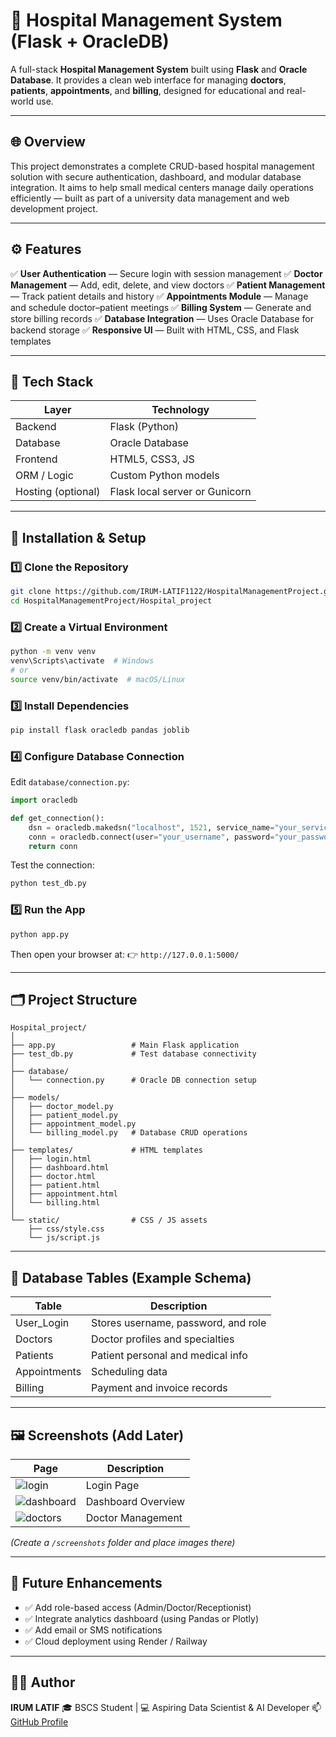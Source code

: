 
# 🏥 Hospital Management System (Flask + OracleDB)

A full-stack **Hospital Management System** built using **Flask** and **Oracle Database**.
It provides a clean web interface for managing **doctors**, **patients**, **appointments**, and **billing**, designed for educational and real-world use.

---

## 🌐 Overview

This project demonstrates a complete CRUD-based hospital management solution with secure authentication, dashboard, and modular database integration.
It aims to help small medical centers manage daily operations efficiently — built as part of a university data management and web development project.

---

## ⚙️ Features

✅ **User Authentication** — Secure login with session management
✅ **Doctor Management** — Add, edit, delete, and view doctors
✅ **Patient Management** — Track patient details and history
✅ **Appointments Module** — Manage and schedule doctor–patient meetings
✅ **Billing System** — Generate and store billing records
✅ **Database Integration** — Uses Oracle Database for backend storage
✅ **Responsive UI** — Built with HTML, CSS, and Flask templates

---

## 🧩 Tech Stack

| Layer              | Technology                     |
| ------------------ | ------------------------------ |
| Backend            | Flask (Python)                 |
| Database           | Oracle Database                |
| Frontend           | HTML5, CSS3, JS                |
| ORM / Logic        | Custom Python models           |
| Hosting (optional) | Flask local server or Gunicorn |

---

## 🚀 Installation & Setup

### 1️⃣ Clone the Repository

```bash
git clone https://github.com/IRUM-LATIF1122/HospitalManagementProject.git
cd HospitalManagementProject/Hospital_project
```

### 2️⃣ Create a Virtual Environment

```bash
python -m venv venv
venv\Scripts\activate  # Windows
# or
source venv/bin/activate  # macOS/Linux
```

### 3️⃣ Install Dependencies

```bash
pip install flask oracledb pandas joblib
```

### 4️⃣ Configure Database Connection

Edit `database/connection.py`:

```python
import oracledb

def get_connection():
    dsn = oracledb.makedsn("localhost", 1521, service_name="your_service")
    conn = oracledb.connect(user="your_username", password="your_password", dsn=dsn)
    return conn
```

Test the connection:

```bash
python test_db.py
```

### 5️⃣ Run the App

```bash
python app.py
```

Then open your browser at:
👉 `http://127.0.0.1:5000/`

---

## 🗂️ Project Structure

```
Hospital_project/
│
├── app.py                 # Main Flask application
├── test_db.py             # Test database connectivity
│
├── database/
│   └── connection.py      # Oracle DB connection setup
│
├── models/
│   ├── doctor_model.py
│   ├── patient_model.py
│   ├── appointment_model.py
│   └── billing_model.py   # Database CRUD operations
│
├── templates/             # HTML templates
│   ├── login.html
│   ├── dashboard.html
│   ├── doctor.html
│   ├── patient.html
│   ├── appointment.html
│   └── billing.html
│
└── static/                # CSS / JS assets
    ├── css/style.css
    └── js/script.js
```

---

## 💾 Database Tables (Example Schema)

| Table        | Description                         |
| ------------ | ----------------------------------- |
| User_Login   | Stores username, password, and role |
| Doctors      | Doctor profiles and specialties     |
| Patients     | Patient personal and medical info   |
| Appointments | Scheduling data                     |
| Billing      | Payment and invoice records         |

---

## 🖼️ Screenshots (Add Later)

| Page                                    | Description        |
| --------------------------------------- | ------------------ |
| ![login](screenshots/login.png)         | Login Page         |
| ![dashboard](screenshots/dashboard.png) | Dashboard Overview |
| ![doctors](screenshots/doctors.png)     | Doctor Management  |

*(Create a `/screenshots` folder and place images there)*

---

## 🧠 Future Enhancements

* ✅ Add role-based access (Admin/Doctor/Receptionist)
* ✅ Integrate analytics dashboard (using Pandas or Plotly)
* ✅ Add email or SMS notifications
* ✅ Cloud deployment using Render / Railway

---

## 🧑‍💻 Author

**IRUM LATIF**
🎓 BSCS Student | 💻 Aspiring Data Scientist & AI Developer
📫 [GitHub Profile](https://github.com/IRUM-LATIF1122)

